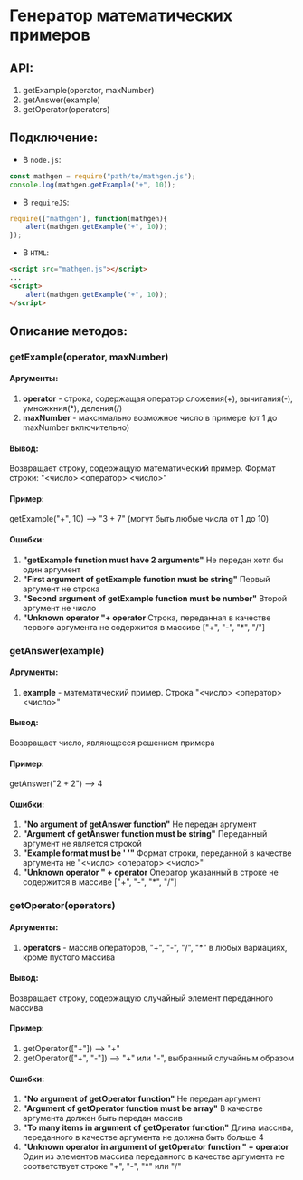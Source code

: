 ﻿Генератор математических примеров
=================================

API:
----
1. getExample(operator, maxNumber)
2. getAnswer(example)
3. getOperator(operators)

Подключение:
------------
* В `node.js`:

```js
const mathgen = require("path/to/mathgen.js");
console.log(mathgen.getExample("+", 10)); 
```

* В `requireJS`:
```js
require(["mathgen"], function(mathgen){
    alert(mathgen.getExample("+", 10));
});
```
* В `HTML`:
```html
<script src="mathgen.js"></script>
...
<script>
    alert(mathgen.getExample("+", 10));
</script>
```

Описание методов:
-----------------

### getExample(operator, maxNumber)

#### Аргументы:

1. **operator** - строка, содержащая оператор сложения(+), вычитания(-), умножкния(*), деления(/)
2. **maxNumber** - максимально возможное число в примере (от 1 до maxNumber включительно)

#### Вывод:
Возвращает строку, содержащую математический пример. Формат строки: "<число> <оператор> <число>"

#### Пример:
getExample("+", 10) --> "3 + 7" (могут быть любые числа от 1 до 10)

#### Ошибки:
1. **"getExample function must have 2 arguments"**
   Не передан хотя бы один аргумент
2. **"First argument of getExample function must be string"**
   Первый аргумент не строка
3. **"Second argument of getExample function must be number"**
   Второй аргумент не число
4. **"Unknown operator "+ operator**
   Строка, переданная в качестве первого аргумента не содержится в массиве ["+", "-", "*", "/"]

### getAnswer(example)

#### Аргументы:

1. **example** - математический пример. Строка "<число> <оператор> <число>"

#### Вывод:
Возвращает число, являющееся решением примера

#### Пример:
getAnswer("2 + 2") --> 4

#### Ошибки:
1. **"No argument of getAnswer function"**
   Не передан аргумент
2. **"Argument of getAnswer function must be string"**
   Переданный аргумент не является строкой
3. **"Example format must be '<number> <operator> <number>'"**
   Формат строки, переданной в качестве аргумента не "<число> <оператор> <число>"
4. **"Unknown operator " + operator**
   Оператор указанный в строке не содержится в массиве ["+", "-", "*", "/"]

### getOperator(operators)

#### Аргументы:

1. **operators** - массив операторов, "+", "-", "/", "*" в любых вариациях, кроме пустого массива

#### Вывод:
Возвращает строку, содержащую случайный элемент переданного массива

#### Пример:

1. getOperator(["+"]) --> "+"
2. getOperator(["+", "-"]) --> "+" или "-", выбранный случайным образом

#### Ошибки:
1. **"No argument of getOperator function"**
   Не передан аргумент
2. **"Argument of getOperator function must be array"**
   В качестве аргумента должен быть передан массив
3. **"To many items in argument of getOperator function"**
   Длина массива, переданного в качестве аргумента не должна быть больше 4
4. **"Unknown operator in argument of getOperator function " + operator**
   Один из элементов массива переданного в качестве аргумента не соответствует строке "+", "-", "*" или "/" 